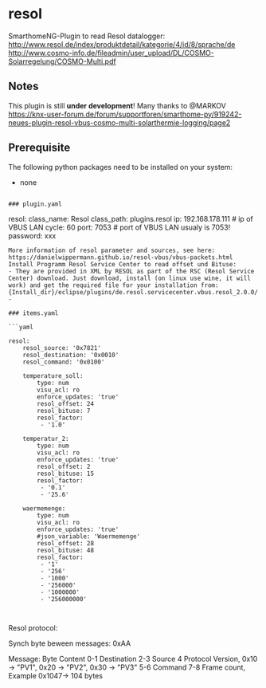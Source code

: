 # resol

SmarthomeNG-Plugin to read Resol datalogger: 
http://www.resol.de/index/produktdetail/kategorie/4/id/8/sprache/de
http://www.cosmo-info.de/fileadmin/user_upload/DL/COSMO-Solarregelung/COSMO-Multi.pdf

## Notes

This plugin is still __under development__! 
Many thanks to @MARKOV
https://knx-user-forum.de/forum/supportforen/smarthome-py/919242-neues-plugin-resol-vbus-cosmo-multi-solarthermie-logging/page2

## Prerequisite

The following python packages need to be installed on your system:
- none

```

### plugin.yaml

```
resol:
    class_name: Resol
    class_path: plugins.resol
    ip: 192.168.178.111    # ip of VBUS LAN
    cycle: 60
    port: 7053    # port of VBUS LAN usualy is 7053!
    password: xxx
```
More information of resol parameter and sources, see here: https://danielwippermann.github.io/resol-vbus/vbus-packets.html
Install Programm Resol Service Center to read offset und Bituse:
- They are provided in XML by RESOL as part of the RSC (Resol Service Center) download. Just download, install (on linux use wine, it will work) and get the required file for your installation from: {Install_dir}/eclipse/plugins/de.resol.servicecenter.vbus.resol_2.0.0/ -

### items.yaml

```yaml

resol:
    resol_source: '0x7821'
    resol_destination: '0x0010'
    resol_command: '0x0100'

    temperature_soll:
        type: num
        visu_acl: ro
        enforce_updates: 'true'
        resol_offset: 24
        resol_bituse: 7
        resol_factor:
         - '1.0'

    temperatur_2:
        type: num
        visu_acl: ro
        enforce_updates: 'true'
        resol_offset: 2
        resol_bituse: 15
        resol_factor: 
         - '0.1'
         - '25.6'

    waermemenge:
        type: num
        visu_acl: ro
        enforce_updates: 'true'
        #json_variable: 'Waermemenge'
        resol_offset: 28
        resol_bituse: 48
        resol_factor: 
         - '1'
         - '256'
         - '1000'
         - '256000'
         - '1000000'
         - '256000000'



```

Resol protocol:

Synch byte beween messages: 0xAA

Message:
    Byte    Content
    0-1     Destination
    2-3     Source
    4       Protocol Version,        0x10 -> "PV1", 0x20 -> "PV2", 0x30 -> "PV3"
    5-6     Command
    7-8     Frame count,             Example 0x1047-> 104 bytes

    


```
